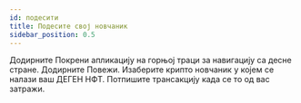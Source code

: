 ```yaml
---
id: подесити
title: Подесите свој новчаник
sidebar_position: 0.5
---
```


Додирните Покрени апликацију на горњој траци за навигацију са десне стране. Додирните Повежи. Изаберите крипто новчаник у којем се налази ваш ДЕГЕН НФТ. Потпишите трансакцију када се то од вас затражи. 
